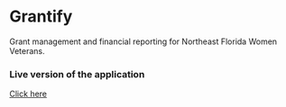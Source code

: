# Grantify

Grant management and financial reporting for Northeast Florida Women Veterans.

### Live version of the application

[Click here](https://grantify.forwomenvets.org)
